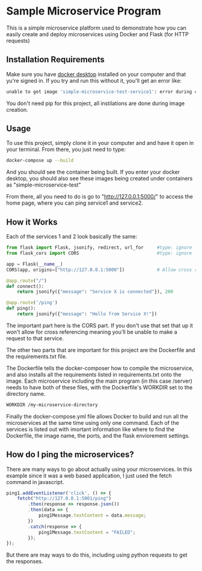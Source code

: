 # Sample Microservice Program
This is a simple microservice platform used to demonstrate how you can easily create and deploy microservices using Docker and Flask (for HTTP requests)

## Installation Requirements
Make sure you have [docker desktop](https://www.docker.com/products/docker-desktop/) installed on your computer and that yu're signed in. If you try and run this without it, you'll get an error like:

```bash 
unable to get image 'simple-microservice-test-service1': error during connect: Get "http://%2F%2F.%2Fpipe%2FdockerDesktopLinuxEngine/v1.51/images/simple-microservice-test-service1/json": open //./pipe/dockerDesktopLinuxEngine: The system cannot find the file specified
```

You don't need pip for this project, all instilations are done during image creation.

## Usage

To use this project, simply clone it in your computer and and have it open in your terminal. From there, you just need to type:

```bash
docker-compose up --build
```

And you should see the container being built. If you enter your docker desktop, you should also see these images being created under containers as "simple-microservice-test"

From there, all you need to do is go to "http://127.0.0.1:5000/" to access the home page, where you can ping service1 and service2. 

## How it Works

Each of the services 1 and 2 look basically the same:
```python
from flask import Flask, jsonify, redirect, url_for     #type: ignore
from flask_cors import CORS                             #type: ignore

app = Flask(__name__)
CORS(app, origins=["http://127.0.0.1:5000"])            # Allow cross referencing from port 5000 (main)

@app.route("/")
def connect():
    return jsonify({"message": "Service X is connected"}), 200

@app.route('/ping')
def ping():
    return jsonify({"message": "Hello from Service X!"})
```
The important part here is the CORS part. If you don't use that set that up it won't allow for cross referencing meaning you'll be unable to make a request to that service.

The other two parts that are important for this project are the Dockerfile and the requirements.txt file.

The Dockerfile tells the docker-composer how to compile the microservice, and also installs all the requirements listed in requirements.txt onto the image. Each microservice including the main program (in this case /server) needs to have both of these files, with the Dockerfile's WORKDIR set to the directory name.

```bash
WORKDIR /my-microservice-directory
```

Finally the docker-compose.yml file allows Docker to build and run all the microservices at the same time using only one command. Each of the services is listed out with imortant information like where to find the Dockerfile, the image name, the ports, and the flask enviorement settings. 

## How do I ping the microservices?

There are many ways to go about actually using your microservices. In this example since it was a web based application, I just used the fetch command in javascript.

```javascript 
ping1.addEventListener('click', () => {
    fetch("http://127.0.0.1:5001/ping")
        .then(response => response.json())
        .then(data => {
            ping1Message.textContent = data.message;
        })
        .catch(response => {
            ping1Message.textContent = "FAILED";
        });
});
```

But there are may ways to do this, including using python requests to get the responses. 